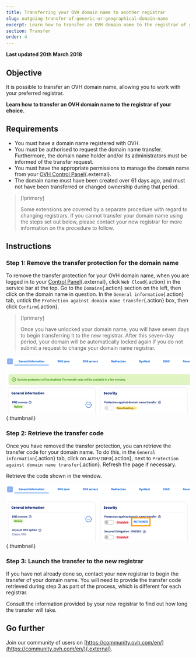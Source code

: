 ```yaml
---
title: Transferring your OVH domain name to another registrar
slug: outgoing-transfer-of-generic-or-geographical-domain-name
excerpt: Learn how to transfer an OVH domain name to the registrar of your choice
section: Transfer
order: 4
---
```


**Last updated 20th March 2018**

## Objective

It is possible to transfer an OVH domain name, allowing you to work with your preferred registrar. 

**Learn how to transfer an OVH domain name to the registrar of your choice.**

## Requirements
- You must have a domain name registered with OVH.
- You must be authorised to request the domain name transfer. Furthermore, the domain name holder and/or its administrators must be informed of the transfer request.
- You must have the appropriate permissions to manage the domain name from your [OVH Control Panel](https://www.ovh.com/auth/?action=gotomanager){.external}.
- The domain name must have been created over 61 days ago, and must not have been transferred or changed ownership during that period.

> [!primary]
>
> Some extensions are covered by a separate procedure with regard to changing registrars. If you cannot transfer your domain name using the steps set out below, please contact your new registrar for more information on the procedure to follow.
>

## Instructions

### Step 1: Remove the transfer protection for the domain name

To remove the transfer protection for your OVH domain name, when you are logged in to your [Control Panel](https://www.ovh.com/auth/?action=gotomanager){.external}, click `Web Cloud`{.action} in the service bar at the top. Go to the `Domains`{.action} section on the left, then click on the domain name in question. In the `General information`{.action} tab, untick the `Protection against domain name transfer`{.action} box, then click `Confirm`{.action}.

> [!primary]
>
> Once you have unlocked your domain name, you will have seven days to begin transferring it to the new registrar. After this seven-day period, your domain will be automatically locked again if you do not submit a request to change your domain name registrar.
>

![outgoingtransfer](images/outgoing-transfer-step2.png){.thumbnail}

### Step 2: Retrieve the transfer code

Once you have removed the transfer protection, you can retrieve the transfer code for your domain name. To do this, in the `General information`{.action} tab, click on `AUTH/INFO`{.action}, next to `Protection against domain name transfer`{.action}. Refresh the page if necessary.

Retrieve the code shown in the window.

![outgoingtransfer](images/outgoing-transfer-step3.png){.thumbnail}

### Step 3: Launch the transfer to the new registrar

If you have not already done so, contact your new registrar to begin the transfer of your domain name. You will need to provide the transfer code retrieved during step 3 as part of the process, which is different for each registrar.

Consult the information provided by your new registrar to find out how long the transfer will take.

## Go further

Join our community of users on [https://community.ovh.com/en/](https://community.ovh.com/en/){.external}.